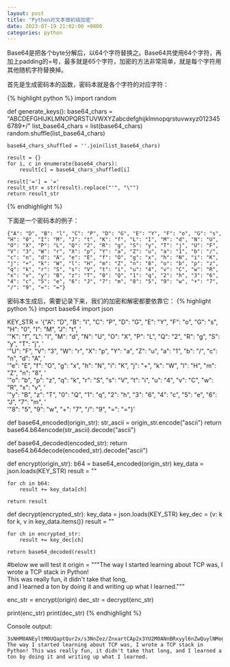 ```yaml
---
layout: post
title: "Python对文本做初级加密"
date: 2023-07-19 21:02:00 +0800
categories: python
--- 
```


Base64是把各个byte分解后，以64个字符替换之。Base64共使用64个字符，再加上padding的=号，最多就是65个字符，加密的方法非常简单，就是每个字符用其他随机字符替换掉。

首先是生成密码本的函数，密码本就是各个字符的对应字符：

{% highlight python %}
import random

def generate_keys():
    base64_chars = "ABCDEFGHIJKLMNOPQRSTUVWXYZabcdefghijklmnopqrstuvwxyz0123456789+/"
    list_base64_chars = list(base64_chars)
    random.shuffle(list_base64_chars)

    base64_chars_shuffled = ''.join(list_base64_chars)

    result = {}
    for i, c in enumerate(base64_chars):
        result[c] = base64_chars_shuffled[i]

    result['='] = '='
    result_str = str(result).replace("'", "\"")
    return result_str
{% endhighlight %}

下面是一个密码本的例子：
```
{"A": "D", "B": "l", "C": "P", "D": "G", "E": "Y", "F": "o", "G": "s", "H": "0", "I": "M", "J": "t", "K": "f", "L": "I", "M": "d", "N": "U", "O": "X", "P": "L", "Q": "2", "R": "g", "S": "y", "T": "j", "U": "F", "V": "3", "W": "r", "X": "p", "Y": "a", "Z": "u", "a": "1", "b": "/", "c": "n", "d": "A", "e": "E", "f": "O", "g": "x", "h": "N", "i": "K", "j": "+", "k": "W", "l": "H", "m": "Z", "n": "8", "o": "b", "p": "z", "q": "k", "r": "S", "s": "V", "t": "i", "u": "4", "v": "C", "w": "R", "x": "v", "y": "B", "z": "T", "0": "Q", "1": "q", "2": "h", "3": "6", "4": "c", "5": "e", "6": "J", "7": "m", "8": "5", "9": "w", "+": "7", "/": "9", "=": "="}
```

密码本生成后，需要记录下来，我们的加密和解密都要依靠它：
{% highlight python %}
import base64
import json 

KEY_STR = '{"A": "D", "B": "l", "C": "P", "D": "G", "E": "Y", "F": "o", "G": "s", "H": "0", "I": "M", "J": "t", ' \
          '"K": "f", "L": "I", "M": "d", "N": "U", "O": "X", "P": "L", "Q": "2", "R": "g", "S": "y", "T": "j", ' \
          '"U": "F", "V": "3", "W": "r", "X": "p", "Y": "a", "Z": "u", "a": "1", "b": "/", "c": "n", "d": "A", ' \
          '"e": "E", "f": "O", "g": "x", "h": "N", "i": "K", "j": "+", "k": "W", "l": "H", "m": "Z", "n": "8", ' \
          '"o": "b", "p": "z", "q": "k", "r": "S", "s": "V", "t": "i", "u": "4", "v": "C", "w": "R", "x": "v", ' \
          '"y": "B", "z": "T", "0": "Q", "1": "q", "2": "h", "3": "6", "4": "c", "5": "e", "6": "J", "7": "m", ' \
          '"8": "5", "9": "w", "+": "7", "/": "9", "=": "="}'


def base64_encoded(origin_str):
    str_ascii = origin_str.encode("ascii")
    return base64.b64encode(str_ascii).decode("ascii")


def base64_decoded(encoded_str):
    return base64.b64decode(encoded_str).decode("ascii")


def encrypt(origin_str):
    b64 = base64_encoded(origin_str)
    key_data = json.loads(KEY_STR)
    result = ""

    for ch in b64:
        result += key_data[ch]

    return result


def decrypt(encrypted_str):
    key_data = json.loads(KEY_STR)
    key_dec = {v: k for k, v in key_data.items()}
    result = ""

    for ch in encrypted_str:
        result += key_dec[ch]

    return base64_decoded(result)

#below we will test it
origin = """The way I started learning about TCP was, I wrote a TCP stack in Python! \
This was really fun, it didn't take that long, \
and I learned a ton by doing it and writing up what I learned."""

enc_str = encrypt(origin)
dec_str = decrypt(enc_str)

print(enc_str)
print(dec_str)
{% endhighlight %}

Console output:
```
3sNHM0ANEyltM0UQaptQur2x/s3NnZez/ZnxartCAp2x3YU2M0ANnBRxyyl6nZwQuylNMogGFPlTAso+1Blz/Kl2Epgb/hcNMogb1pdxAhoTM0tHarvVEylZArcVMsHQMsgzusc8APlQariHM0gbap2x/sw4uBRxareWMYWx/s3NnZeHuPlNM0gC/KlKEylW/hH4uBlzAPlN/Z2xA6tzAsH4uBlqnPl61soQMYWx/s3NnZeHuPc=
The way I started learning about TCP was, I wrote a TCP stack in Python! This was really fun, it didn't take that long, and I learned a ton by doing it and writing up what I learned.
```
